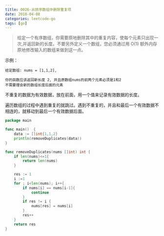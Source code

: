 ```yaml
---
title: 0026-从排序数组中删除重复项
date: 2018-04-08
categories: leetcode-go
tags: [go]
---
```

> 给定一个有序数组，你需要原地删除其中的重复内容，使每个元素只出现一次,并返回新的长度。不要另外定义一个数组，您必须通过用 O(1) 额外内存原地修改输入的数组来做到这一点。

<!--more-->

示例：
```
给定数组: nums = [1,1,2],

你的函数应该返回新长度 2, 并且原数组nums的前两个元素必须是1和2
不需要理会新的数组长度后面的元素
```

不重复的数据为有效数据，放在前面，用一个值来记录有效数据的长度。

遍历数组的过程中遇到重复的就跳过。遇到不重复的，并且和最后一个有效数据不相连的，就移动到最后一个有效数据后面。
```go
package main

func main()  {
	data := []int{1,1,2}
	println(removeDuplicates(data))
}

func removeDuplicates(nums []int) int {
	if len(nums)<=1{
		return len(nums)
	}

	res := 1
	i :=1
	for ; i<len(nums); i++{
		if nums[i] == nums[i-1]{
			continue
		}
		if res != i {
			nums[res] = nums[i]
		}
		res++
	}
	return res
}

```